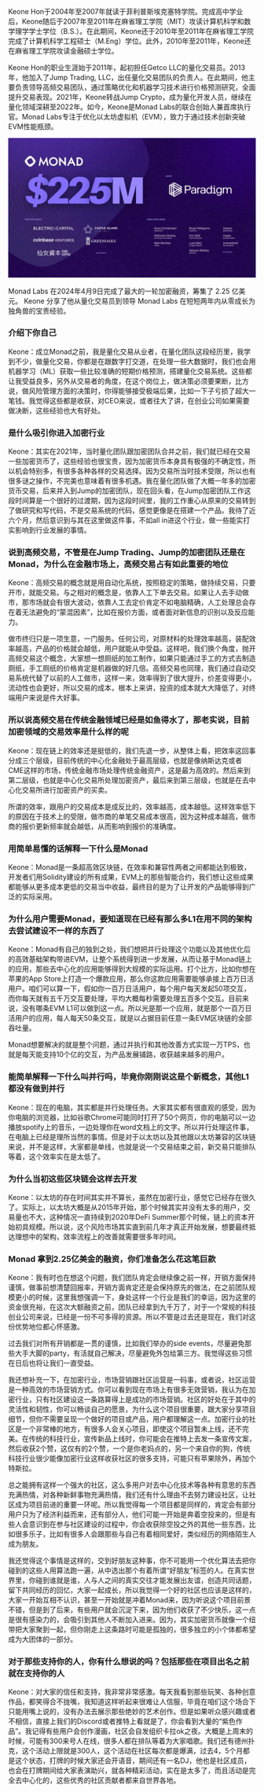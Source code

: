 
Keone Hon于2004年至2007年就读于菲利普斯埃克塞特学院。完成高中学业后，Keone随后于2007年至2011年在麻省理工学院（MIT）攻读计算机科学和数学理学学士学位（B.S.）。在此期间，Keone还于2010年至2011年在麻省理工学院完成了计算机科学工程硕士（M.Eng）学位。此外，2010年至2011年，Keone还在麻省理工学院攻读金融硕士学位。


Keone Hon的职业生涯始于2011年，起初担任Getco LLC的量化交易员。2013年，他加入了Jump Trading, LLC，出任量化交易团队的负责人。在此期间，他主要负责领导高频交易团队，通过策略优化和机器学习技术进行价格预测研究，全面提升交易表现。2021年，Keone转战Jump Crypto，成为量化开发人员，继续在量化领域深耕至2022年。如今，Keone是Monad Labs的联合创始人兼首席执行官。Monad Labs专注于优化以太坊虚拟机（EVM），致力于通过技术创新突破EVM性能瓶颈。


![103_1](./images/103_1.png)

Monad Labs 在2024年4月9日完成了最大的一轮加密融资，筹集了 2.25 亿美元。
Keone 分享了他从量化交易员到领导 Monad Labs 在短短两年内从零成长为独角兽的宝贵经验。


### 介绍下你自己

Keone：成立Monad之前，我是量化交易从业者，在量化团队这段经历里，我学到不少，做量化交易，你都是在跟数字打交道，在处理一些大数据时，我们也会用机器学习（ML）获取一些比较准确的短期价格预测，搭建量化交易系统。这些都让我受益良多，另外从交易者的角度，在这个岗位上，做决策必须要果断，比方说，做风险管理方面的决策时，你得能够接受极端后果，比如一下子亏损了超大一笔钱。我觉得这些都是收获，对CEO来说，或者往大了讲，在创业公司如果需要做决断，这些经验也大有好处。


### 是什么吸引你进入加密行业

Keone：其实在2021年，当时量化团队跟加密团队合并之前，我们就已经在交易一些加密货币了，这些经验也很宝贵，因为加密货币本身具有极强的不确定性，所以机会特别多，有很多各种各样的交易选择。因为交易所当时技术受限，所以也有很多谜之操作，不完美也意味着有很多机遇。我在量化团队做了大概一年多的加密货币交易，后来并入到Jump的加密团队，现在回头看，在Jump加密团队工作这段时间算是一个很好的过渡期，因为这段时间里，我的工作重心从原来的交易转到了做研究和写代码，不是交易系统的代码，感觉更像是在搭建一个产品。我待了近六个月，然后意识到与其在这里做这件事，不如all in进这个行业，做一些能实打实影响到行业发展的事情。


### 说到高频交易，不管是在Jump Trading、Jump的加密团队还是在Monad，为什么在金融市场上，高频交易占有如此重要的地位

Keone：高频交易的概念就是用自动化系统，按照稳定的策略，做持续交易，只要开市，就能交易。与之相对的概念是，依靠人工下单去交易。如果让人去手动做市，那市场就会有很大波动，依靠人工去定价肯定不如电脑精确，人工处理总会存在着无法避免的“蒙混因素”，比如在报价方面，或者面对新信息的识别以及反应能力。

做市终归只是一项生意，一门服务。任何公司，对原材料的处理效率越高，装配效率越高，产品的价格就会越低，用户就能从中受益。这样吧，我们换个角度，抛开高频交易这个概念，大家想一想厕纸的加工制作，如果只能通过手工的方式去制造厕纸，手工厕纸的价格肯定是机器做的好几倍。高频交易也同理，我们通过自动交易系统代替了以前的人工做市，这样一来，效率得到了很大提升，价差变得更小，流动性也会更好，所以交易的成本，根本上来讲，投资的成本就大大降低了，对终端用户来说是件大好事。


### 所以说高频交易在传统金融领域已经是如鱼得水了，那老实说，目前加密领域的交易效率是什么样的呢

Keone：现在链上的效率还是挺低的，我们先退一步，从整体上看，把效率这回事分成三个层级，目前传统的中心化金融处于最高层级，也就是像纳斯达克或者CME这样的市场，传统金融市场处理传统金融资产，这是最为高效的。然后来到第二层级，也就是中心化交易所处理加密资产，最后来到第三层级，也就是在去中心化交易所进行加密资产的买卖。

所谓的效率，跟用户的交易成本是成反比的，效率越高，成本越低。这样效率低下的原因在于技术上的受限，做市商的单笔交易成本很高，因为这种成本越高，做市商的报价更新频率就会越低，从而影响到报价的准确度。


### 用简单易懂的话解释一下什么是Monad

Keone：Monad是一条超高效区块链，在效率和兼容性两者之间都能达到极致，开发者们用Solidity建设的所有成果，EVM上的那些智能合约，我们想让这些成果都能够从更多成本更低的交易当中收益，最终目的是为了让开发的产品能够得到广泛的实际采用。


### 为什么用户需要Monad，要知道现在已经有那么多L1在用不同的架构去尝试建设不一样的东西了

Keone：Monad有自己的独到之处，我们想把并行处理这个功能以及其他优化后的高效基础架构带进EVM，让整个系统得到进一步发展，从而让基于Monad链上的应用，那些去中心化的应用能够得到大规模的实际运用。打个比方，比如你想在苹果的App Store上打造一个爆款应用，那么你这款应用需要能够承接上百万日活用户。咱们可以算一下，假如你一百万日活用户，每个用户每天发起50项交互，而你每天就有五千万交互要处理，平均大概每秒需要处理五百多个交互。目前来说，没有哪条EVM L1可以做到这一点。所以光是那一个应用，就是那个一百万日活用户的应用，每人每天50条交互，就是以占据目前任意一条EVM区块链的全部吞吐量。



Monad想要解决的就是整个问题，通过并执行和其他改善方式实现一万TPS，也就是每天能支持10个亿的交互，为产品发展铺路，收获越来越多的用户。


### 能简单解释一下什么叫并行吗，毕竟你刚刚说这是个新概念，其他L1都没有做到并行

Keone：现在的电脑，其实都是并行处理任务。大家其实都有很直观的感受，因为你电脑的浏览器，比如谷歌Chrome可能同时打开了50个网页，你的电脑可以一边播放spotify上的音乐，一边处理你在word文档上的文字。所以并行处理这件事，在电脑上已经是理所当然的事情。但是对于以太坊以及其他跟以太坊兼容的区块链来说，并不是这样，大家都是单线，也就是说一个交易结束之前，新交易只能排队等着，这个效率实在是太低了。


### 为什么当初这些区块链会这样去开发

Keone：以太坊的存在时间其实并不算长，虽然在加密行业，感觉它已经存在很久了。实际上，以太坊大概是从2015年开始，那个时候其实并没有太多的用户，交易量也不大，这种情况一直持续到2020年DeFi Summer那个时候，链上的资本开始初具规模。所以说，这个风险市场其实直到前几年才真正开始发展，想要最终抵达理想中的架构，效率流程上的改善就需要很多年时间。


### Monad 拿到2.25亿美金的融资，你们准备怎么花这笔巨款

Keone：我有时也在想这个问题，我们团队肯定会继续像之前一样，开销方面保持谨慎，做事前想清楚回报率，开销方面肯定还是会保持原先的做法，在之前团队规模更小的时候，这里我想强调一下，身处这样一个行业是我们的幸运，因为这里的资金很充裕，在这次大额融资之前，团队已经拿到九千万了，对于一个常规的科技创业公司来说，已经是一份不可多得的资源。所以不管是过去还是现在，我们对这份优势地位都心怀感激。

过去我们对所有开销都是一贯的谨慎，比如我们举办的side events，尽量避免那些大手大脚的party，有活就自己解决，尽量避免外包给第三方。我觉得这些习惯在日后也将让我们一直受益。

我还想补充一下，在加密行业，市场营销跟社区运营是一码事，或者说，社区运营是一种高效的市场营销方式。你可以看到现在市场上有很多无效营销，我认为在加密行业，只有社区建设这一条路算得上是成功的市场营销。社区的好处在于其中的灵活性和韧性，你可以畅谈自己的愿景，为什么这个项目很重要，跟大家分享项目细节，但你不需要呈现一个做好的项目或产品，用户都理解这一点。加密行业的社区是一个非常棒的地方，有很多人会关心项目，即使这个项目暂未上线，还不完美。在传统的科技行业，宣传新品上线时，你可能会在推特上去发一条宣传文案，然后收获2个赞，这仅有的2个赞，一个是你老妈点的，另一个来自你的狗，传统科技行业很少能像加密行业这样收获社区的很多支持，可能只有苹果除外，再加个特斯拉。

总之能拥有这样一个强大的社区，这么多用户对去中心化技术等各种有意思的东西充满热情，对各种新鲜事物充满热情，我们还有什么理由不去努力建设社区，让社区成为项目前进的重要一环呢。所以我觉得每一个项目都是同样的，肯定会有部分用户只为了经济利益而来，还有部分人，他们可能一开始是奔着空投来的，但是有些人会意识到在参与社区建设的过程中，你会收获除空投之外的其他一些东西，比如很多乐子，比如有很多人会跟那些与自己有着相同爱好，类似经历的网络陌生人成为朋友。

我还觉得这个事情是这样的，交到好朋友这种事，你不可能用一个优化算法去把你碰到的这些人用算法跑一遍，从中选出那个有着所谓“好朋友”标签的人。在真实世界里，你碰到谁就是谁，人与人之间的真实交往才能发展出友谊，创造共同话题，留下共同经历的回忆，大家一起成长，所以我觉得一个好的社区也应该是这样的，大家一开始互相不认识，甚至一开始就是冲着Monad来，因为听说这个项目前景不错，但是到了后来，有些用户就会沉淀下来，因为他们收获了不少快乐，这一点是很有感染力的，会吸引到其他人不断加入进来。因为，其实加密货币就像一个纽带把大家聚到一起，但你刚走上这条路时可能是孤独的，很多独立的小个体都希望成为大团体的一部分。


### 对于那些支持你的人，你有什么想说的吗？包括那些在项目出名之前就在支持你的人

Keone：对大家的信任和支持，我非常非常感激。每天我看到那些玩笑、各种创意作品，都笑得合不拢嘴，我知道这样听起来很难让人信服，毕竟在咱们这个场合下只能用嘴上说的，没有办法去展示那些绝妙的艺术创作。但是如果听众感兴趣或者不相信，直接上我们的Discord或者推特上看就是了，你会看到大量的“紫色作品”。我记得有些用户会创作漫画，社区会自发组织卡拉ok之夜。大概是上周末的时候，可能有300来号人在线，很多人都在排队等着为大家唱歌。我们还有德州扑克，这个活动上限就是300人，这个活动在社区每次都是爆满，过去4，5个月都是这个状态，打牌的时候大家还会开语音，期间还有一名DJ，他也是社区成员，也会在打牌期间给大家表演助兴，就各种精彩活动，实在是太多了，而且活动是完全去中心化的，这些优秀的社区贡献者都来自世界各地。

